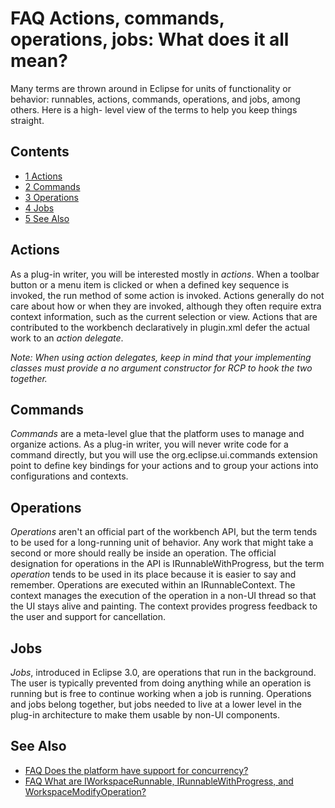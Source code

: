 

FAQ Actions, commands, operations, jobs: What does it all mean?
===============================================================

Many terms are thrown around in Eclipse for units of functionality or behavior: runnables, actions, commands, operations, and jobs, among others. Here is a high- level view of the terms to help you keep things straight.

Contents
--------

*   [1 Actions](#Actions)
*   [2 Commands](#Commands)
*   [3 Operations](#Operations)
*   [4 Jobs](#Jobs)
*   [5 See Also](#See-Also)

Actions
-------

As a plug-in writer, you will be interested mostly in _actions_. When a toolbar button or a menu item is clicked or when a defined key sequence is invoked, the run method of some action is invoked. Actions generally do not care about how or when they are invoked, although they often require extra context information, such as the current selection or view. Actions that are contributed to the workbench declaratively in plugin.xml defer the actual work to an _action delegate_.

_Note: When using action delegates, keep in mind that your implementing classes must provide a no argument constructor for RCP to hook the two together._

Commands
--------

_Commands_ are a meta-level glue that the platform uses to manage and organize actions. As a plug-in writer, you will never write code for a command directly, but you will use the org.eclipse.ui.commands extension point to define key bindings for your actions and to group your actions into configurations and contexts.

Operations
----------

_Operations_ aren't an official part of the workbench API, but the term tends to be used for a long-running unit of behavior. Any work that might take a second or more should really be inside an operation. The official designation for operations in the API is IRunnableWithProgress, but the term _operation_ tends to be used in its place because it is easier to say and remember. Operations are executed within an IRunnableContext. The context manages the execution of the operation in a non-UI thread so that the UI stays alive and painting. The context provides progress feedback to the user and support for cancellation.

Jobs
----

_Jobs_, introduced in Eclipse 3.0, are operations that run in the background. The user is typically prevented from doing anything while an operation is running but is free to continue working when a job is running. Operations and jobs belong together, but jobs needed to live at a lower level in the plug-in architecture to make them usable by non-UI components.

See Also
--------

*   [FAQ Does the platform have support for concurrency?](./FAQ_Does_the_platform_have_support_for_concurrency.md "FAQ Does the platform have support for concurrency?")
*   [FAQ What are IWorkspaceRunnable, IRunnableWithProgress, and WorkspaceModifyOperation?](./FAQ_What_are_IWorkspaceRunnable_IRunnableWithProgress_and_WorkspaceModifyOperation "FAQ What are IWorkspaceRunnable, IRunnableWithProgress, and WorkspaceModifyOperation?")

